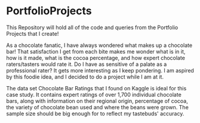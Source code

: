 # PortfolioProjects

This Repository will hold all of the code and queries from the Portfolio Projects that I create!

As a chocolate fanatic, I have always wondered what makes up a chocolate bar! That satisfaction I get from each bite makes me wonder what is in it, how is it made, what is the cocoa percentage, and how expert chocolate raters/tasters would rate it. Do I have as sensitive of a palate as a professional rater? It gets more interesting as I keep pondering. I am aspired by this foodie idea, and I decided to do a project while I am at it. 

The data set Chocolate Bar Ratings that I found on Kaggle is ideal for this case study. It contains expert ratings of over 1,700 individual chocolate bars, along with information on their regional origin, percentage of cocoa, the variety of chocolate bean used and where the beans were grown. The sample size should be big enough for to reflect my tastebuds' accuracy.
